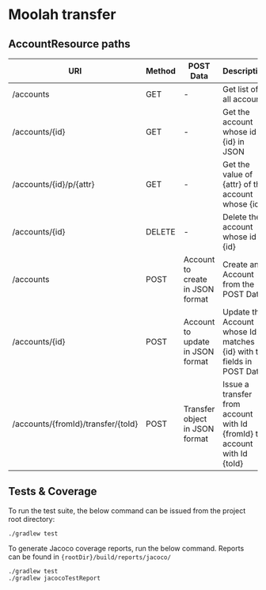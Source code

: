 # Moolah transfer 

## AccountResource paths 


| URI                   | Method    | POST Data | Description                                   |
|-----------------------|-----------|-----------|-----------------------------------------------|
| /accounts             | GET       |    -      | Get list of all accounts                      |
| /accounts/{id}        | GET       |    -      | Get the account whose id is {id} in JSON  |
| /accounts/{id}/p/{attr}| GET | - | Get the value of {attr} of the account whose {id} |
| /accounts/{id}				| DELETE | - | Delete the account whose id is {id}
| /accounts            | POST      | Account to create in JSON format| Create an Account from the POST Data|
| /accounts/{id}        | POST      | Account to update in JSON format | Update the Account whose Id matches {id} with the fields in POST Data|
| /accounts/{fromId}/transfer/{toId}    |   POST    | Transfer object in JSON format | Issue a transfer from account with Id {fromId} to account with Id {toId}|


## Tests & Coverage

To run the test suite, the below command can be issued from the project root directory: 

```
./gradlew test
```

To generate Jacoco coverage reports, run the below command. Reports can be found in `{rootDir}/build/reports/jacoco/`

```
./gradlew test 
./gradlew jacocoTestReport
```
